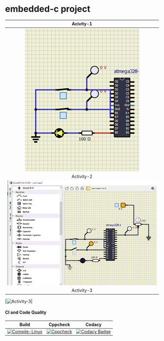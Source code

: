 # embedded-c project
|Acivity-1|
|:--:|
|![Activity-1](https://github.com/Govardhan-Mogili/embedded-c/blob/main/simulation/Activity1.png)|
|Activity-2|
|![Acivity-2](https://github.com/Govardhan-Mogili/embedded-c/blob/main/simulation/Activity-2.png)|
|Activity-3|

|![Activity-3](https://github.com/Govardhan-Mogili/embedded-c/blob/main/simulation/Activity-3.png)|
#### CI and Code Quality
|Build|Cppcheck|Codacy
|:--:|:--:|:--:|
|[![Compile-Linux](https://github.com/Govardhan-Mogili/embedded-c/actions/workflows/Compile.yml/badge.svg)](https://github.com/Govardhan-Mogili/embedded-c/actions/workflows/Compile.yml)|[![Cppcheck](https://github.com/Govardhan-Mogili/embedded-c/actions/workflows/Codequality.yml/badge.svg)](https://github.com/Govardhan-Mogili/embedded-c/actions/workflows/Codequality.yml)|[![Codacy Badge](https://app.codacy.com/project/badge/Grade/d3b9e2562b5e40e6bcc5bc25e18450ea?branch=main/)](https://www.codacy.com/gh/Govardhan-Mogili/embedded-c/dashboard?utm_source=github.com&amp;utm_medium=referral&amp;utm_content=Govardhan-Mogili/embedded-c&amp;utm_campaign=Badge_Grade)
